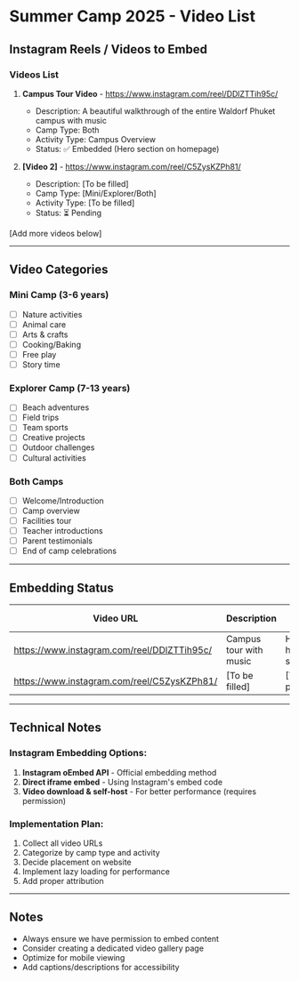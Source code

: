 # Summer Camp 2025 - Video List

## Instagram Reels / Videos to Embed

### Videos List

1. **Campus Tour Video** - https://www.instagram.com/reel/DDlZTTih95c/
   - Description: A beautiful walkthrough of the entire Waldorf Phuket campus with music
   - Camp Type: Both
   - Activity Type: Campus Overview
   - Status: ✅ Embedded (Hero section on homepage)

2. **[Video 2]** - https://www.instagram.com/reel/C5ZysKZPh81/
   - Description: [To be filled]
   - Camp Type: [Mini/Explorer/Both]
   - Activity Type: [To be filled]
   - Status: ⏳ Pending

[Add more videos below]

---

## Video Categories

### Mini Camp (3-6 years)
- [ ] Nature activities
- [ ] Animal care
- [ ] Arts & crafts
- [ ] Cooking/Baking
- [ ] Free play
- [ ] Story time

### Explorer Camp (7-13 years)
- [ ] Beach adventures
- [ ] Field trips
- [ ] Team sports
- [ ] Creative projects
- [ ] Outdoor challenges
- [ ] Cultural activities

### Both Camps
- [ ] Welcome/Introduction
- [ ] Camp overview
- [ ] Facilities tour
- [ ] Teacher introductions
- [ ] Parent testimonials
- [ ] End of camp celebrations

---

## Embedding Status

| Video URL | Description | Location on Site | Status |
|-----------|-------------|------------------|---------|
| https://www.instagram.com/reel/DDlZTTih95c/ | Campus tour with music | Homepage hero section | ✅ Embedded |
| https://www.instagram.com/reel/C5ZysKZPh81/ | [To be filled] | [To be placed] | ⏳ Pending |

---

## Technical Notes

### Instagram Embedding Options:
1. **Instagram oEmbed API** - Official embedding method
2. **Direct iframe embed** - Using Instagram's embed code
3. **Video download & self-host** - For better performance (requires permission)

### Implementation Plan:
1. Collect all video URLs
2. Categorize by camp type and activity
3. Decide placement on website
4. Implement lazy loading for performance
5. Add proper attribution

---

## Notes
- Always ensure we have permission to embed content
- Consider creating a dedicated video gallery page
- Optimize for mobile viewing
- Add captions/descriptions for accessibility